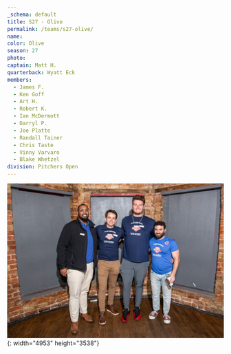```yaml
---
_schema: default
title: S27 - Olive
permalink: /teams/s27-olive/
name:
color: Olive
season: 27
photo:
captain: Matt H.
quarterback: Wyatt Eck
members:
  - James F.
  - Ken Goff
  - Art H.
  - Robert K.
  - Ian McDermott
  - Darryl P.
  - Joe Platte
  - Randall Tainer
  - Chris Taste
  - Vinny Varvaro
  - Blake Whetzel
division: Pitchers Open
---
```

![](/img/da2-7066.jpg){: width="4953" height="3538"}